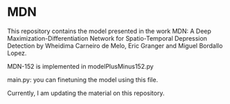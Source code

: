 # MDN
This repository contains the model presented in the work MDN: A Deep Maximization-Differentiation Network for Spatio-Temporal Depression
Detection by Wheidima Carneiro de Melo, Eric Granger and Miguel Bordallo Lopez.

MDN-152 is implemented in modelPlusMinus152.py

main.py: you can finetuning the model using this file.

Currently, I am updating the material on this repository.
